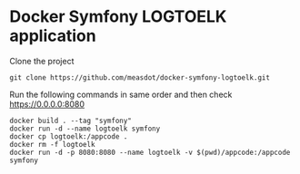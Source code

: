 # Docker Symfony LOGTOELK application

Clone the project

```
git clone https://github.com/measdot/docker-symfony-logtoelk.git
```


Run the following commands in same order and then check https://0.0.0.0:8080

```
docker build . --tag "symfony"
docker run -d --name logtoelk symfony
docker cp logtoelk:/appcode .   
docker rm -f logtoelk
docker run -d -p 8080:8080 --name logtoelk -v $(pwd)/appcode:/appcode symfony
```